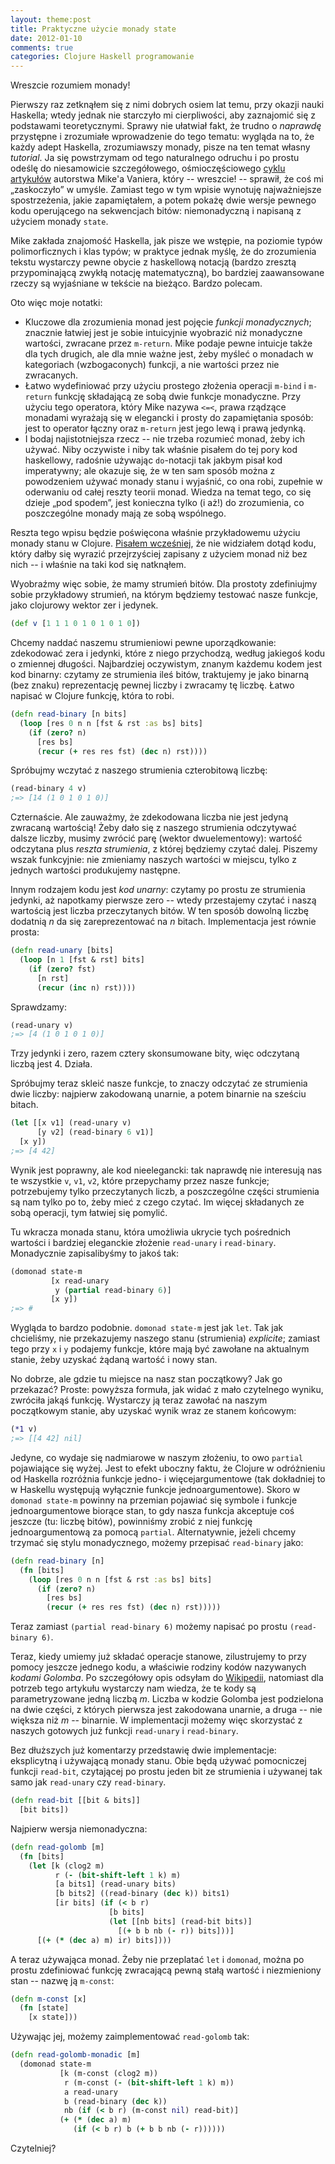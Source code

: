 ```yaml
---
layout: theme:post
title: Praktyczne użycie monady state
date: 2012-01-10
comments: true
categories: Clojure Haskell programowanie
---
```


Wreszcie rozumiem monady!

Pierwszy raz zetknąłem się z nimi dobrych osiem lat temu, przy okazji
nauki Haskella; wtedy jednak nie starczyło mi cierpliwości, aby
zaznajomić się z podstawami teoretycznymi. Sprawy nie ułatwiał fakt,
że trudno o _naprawdę_ przystępne i zrozumiałe wprowadzenie do tego
tematu: wygląda na to, że każdy adept Haskella, zrozumiawszy monady,
pisze na ten temat własny _tutorial_. Ja się powstrzymam od tego
naturalnego odruchu i po prostu odeślę do niesamowicie szczegółowego,
ośmioczęściowego [cyklu artykułów][1] autorstwa Mike'a Vaniera, który
-- wreszcie! -- sprawił, że coś mi „zaskoczyło” w umyśle. Zamiast tego
w tym wpisie wynotuję najważniejsze spostrzeżenia, jakie zapamiętałem,
a potem pokażę dwie wersje pewnego kodu operującego na sekwencjach
bitów: niemonadyczną i napisaną z użyciem monady `state`.

 [1]: http://mvanier.livejournal.com/3917.html

Mike zakłada znajomość Haskella, jak pisze we wstępie, na poziomie
typów polimorficznych i klas typów; w praktyce jednak myślę, że
do zrozumienia tekstu wystarczy pewne obycie z haskellową notacją
(bardzo zresztą przypominającą zwykłą notację matematyczną), bo
bardziej zaawansowane rzeczy są wyjaśniane w tekście na
bieżąco. Bardzo polecam.

Oto więc moje notatki:

* Kluczowe dla zrozumienia monad jest pojęcie _funkcji monadycznych_;
  znacznie łatwiej jest je sobie intuicyjnie wyobrazić niż monadyczne
  wartości, zwracane przez `m-return`. Mike podaje pewne intuicje
  także dla tych drugich, ale dla mnie ważne jest, żeby myśleć o
  monadach w kategoriach (wzbogaconych) funkcji, a nie wartości przez
  nie zwracanych.
* Łatwo wydefiniować przy użyciu prostego złożenia operacji `m-bind`
  i `m-return` funkcję składającą ze sobą dwie funkcje monadyczne.
  Przy użyciu tego operatora, który Mike nazywa `<=<`, prawa rządzące
  monadami wyrażają się w elegancki i prosty do zapamiętania sposób:
  jest to operator łączny oraz `m-return` jest jego lewą i prawą
  jedynką.
* I bodaj najistotniejsza rzecz -- nie trzeba rozumieć monad, żeby
  ich używać. Niby oczywiste i niby tak właśnie pisałem do tej pory
  kod haskellowy, radośnie używając `do`-notacji tak jakbym pisał kod
  imperatywny; ale okazuje się, że w ten sam sposób można z
  powodzeniem używać monady stanu i wyjaśnić, co ona robi, zupełnie w
  oderwaniu od całej reszty teorii monad. Wiedza na temat tego, co
  się dzieje „pod spodem”, jest konieczna tylko (i aż!) do
  zrozumienia, co poszczególne monady mają ze sobą wspólnego.

Reszta tego wpisu będzie poświęcona właśnie przykładowemu użyciu
monady stanu w Clojure.  [Pisałem wcześniej][2], że nie widziałem
dotąd kodu, który dałby się wyrazić przejrzyściej zapisany z użyciem
monad niż bez nich -- i właśnie na taki kod się natknąłem.

Wyobraźmy więc sobie, że mamy strumień bitów. Dla prostoty zdefiniujmy
sobie przykładowy strumień, na którym będziemy testować nasze funkcje,
jako clojurowy wektor zer i jedynek.

``` clojure
(def v [1 1 1 0 1 0 1 0 1 0])
```

Chcemy naddać naszemu strumieniowi pewne uporządkowanie: zdekodować
zera i jedynki, które z niego przychodzą, według jakiegoś kodu o
zmiennej długości. Najbardziej oczywistym, znanym każdemu kodem jest
kod binarny: czytamy ze strumienia ileś bitów, traktujemy je jako
binarną (bez znaku) reprezentację pewnej liczby i zwracamy tę liczbę.
Łatwo napisać w Clojure funkcję, która to robi.

``` clojure
(defn read-binary [n bits]
  (loop [res 0 n n [fst & rst :as bs] bits]
    (if (zero? n)
      [res bs]
      (recur (+ res res fst) (dec n) rst))))
```

Spróbujmy wczytać z naszego strumienia czterobitową liczbę:

``` clojure
(read-binary 4 v)
;=> [14 (1 0 1 0 1 0)]
```

Czternaście. Ale zauważmy, że zdekodowana liczba nie jest jedyną
zwracaną wartością! Żeby dało się z naszego strumienia odczytywać
dalsze liczby, musimy zwrócić parę (wektor dwuelementowy): wartość
odczytana plus _reszta strumienia_, z której będziemy czytać dalej.
Piszemy wszak funkcyjnie: nie zmieniamy naszych wartości w miejscu,
tylko z jednych wartości produkujemy następne.

Innym rodzajem kodu jest _kod unarny_: czytamy po prostu ze strumienia
jedynki, aż napotkamy pierwsze zero -- wtedy przestajemy czytać i
naszą wartością jest liczba przeczytanych bitów. W ten sposób dowolną
liczbę dodatnią _n_ da się zareprezentować na _n_ bitach.
Implementacja jest równie prosta:

``` clojure
(defn read-unary [bits]
  (loop [n 1 [fst & rst] bits]
    (if (zero? fst)
      [n rst]
      (recur (inc n) rst))))
```

Sprawdzamy:

``` clojure
(read-unary v)
;=> [4 (1 0 1 0 1 0)]
```

Trzy jedynki i zero, razem cztery skonsumowane bity, więc odczytaną
liczbą jest 4. Działa.

Spróbujmy teraz skleić nasze funkcje, to znaczy odczytać
ze strumienia dwie liczby: najpierw zakodowaną unarnie, a potem
binarnie na sześciu bitach.

``` clojure
(let [[x v1] (read-unary v)
      [y v2] (read-binary 6 v1)]
  [x y])
;=> [4 42]
```

Wynik jest poprawny, ale kod nieelegancki: tak naprawdę nie interesują
nas te wszystkie `v`, `v1`, `v2`, które przepychamy przez nasze
funkcje; potrzebujemy tylko przeczytanych liczb, a poszczególne części
strumienia są nam tylko po to, żeby mieć z czego czytać. Im więcej
składanych ze sobą operacji, tym łatwiej się pomylić.

Tu wkracza monada stanu, która umożliwia ukrycie tych pośrednich
wartości i bardziej eleganckie złożenie `read-unary` i `read-binary`.
Monadycznie zapisalibyśmy to jakoś tak:

``` clojure
(domonad state-m
         [x read-unary
          y (partial read-binary 6)]
         [x y])
;=> #
```

Wygląda to bardzo podobnie. `domonad state-m` jest jak `let`. Tak jak
chcieliśmy, nie przekazujemy naszego stanu (strumienia) _explicite_;
zamiast tego przy `x` i `y` podajemy funkcje, które mają być zawołane
na aktualnym stanie, żeby uzyskać żądaną wartość i nowy stan.

No dobrze, ale gdzie tu miejsce na nasz stan początkowy? Jak go przekazać?
Proste: powyższa formuła, jak widać z mało czytelnego wyniku, zwróciła
jakąś funkcję. Wystarczy ją teraz zawołać na naszym początkowym stanie,
aby uzyskać wynik wraz ze stanem końcowym:

``` clojure
(*1 v)
;=> [[4 42] nil]
```

Jedyne, co wydaje się nadmiarowe w naszym złożeniu, to owo `partial`
pojawiające się wyżej. Jest to efekt uboczny faktu, że Clojure w
odróżnieniu od Haskella rozróżnia funkcje jedno- i więcejargumentowe
(tak dokładniej to w Haskellu występują wyłącznie funkcje
jednoargumentowe). Skoro w `domonad state-m` powinny na przemian
pojawiać się symbole i funkcje jednoargumentowe biorące stan, to gdy
nasza funkcja akceptuje coś jeszcze (tu: liczbę bitów), powinniśmy
zrobić z niej funkcję jednoargumentową za pomocą
`partial`. Alternatywnie, jeżeli chcemy trzymać się stylu
monadycznego, możemy przepisać `read-binary` jako:

``` clojure
(defn read-binary [n]
  (fn [bits]
    (loop [res 0 n n [fst & rst :as bs] bits]
      (if (zero? n)
        [res bs]
        (recur (+ res res fst) (dec n) rst)))))
```

Teraz zamiast `(partial read-binary 6)` możemy napisać
po prostu `(read-binary 6)`.

Teraz, kiedy umiemy już składać operacje stanowe, zilustrujemy to
przy pomocy jeszcze jednego kodu, a właściwie rodziny kodów nazywanych
_kodami Golomba_. Po szczegółowy opis odsyłam do [Wikipedii][3], natomiast
dla potrzeb tego artykułu wystarczy nam wiedza, że te kody są
parametryzowane jedną liczbą _m_. Liczba w kodzie Golomba jest podzielona
na dwie części, z których pierwsza jest zakodowana unarnie, a druga --
nie większa niż _m_ -- binarnie. W implementacji możemy więc skorzystać
z naszych gotowych już funkcji `read-unary` i `read-binary`.

Bez dłuższych już komentarzy przedstawię dwie implementacje:
eksplicytną i używającą monady stanu. Obie będą używać pomocniczej
funkcji `read-bit`, czytającej po prostu jeden bit ze strumienia
i używanej tak samo jak `read-unary` czy `read-binary`.

``` clojure
(defn read-bit [[bit & bits]]
  [bit bits])
```

Najpierw wersja niemonadyczna:

``` clojure
(defn read-golomb [m]
  (fn [bits]
    (let [k (clog2 m)
          r (- (bit-shift-left 1 k) m)
          [a bits1] (read-unary bits)
          [b bits2] ((read-binary (dec k)) bits1)
          [ir bits] (if (< b r)
                      [b bits]
                      (let [[nb bits] (read-bit bits)]
                        [(+ b b nb (- r)) bits]))]
      [(+ (* (dec a) m) ir) bits])))
```

A teraz używająca monad. Żeby nie przeplatać `let` i `domonad`,
można po prostu zdefiniować funkcję zwracającą pewną stałą wartość
i niezmieniony stan -- nazwę ją `m-const`:

``` clojure
(defn m-const [x]
  (fn [state]
    [x state]))
```

Używając jej, możemy zaimplementować `read-golomb` tak:

``` clojure
(defn read-golomb-monadic [m]
  (domonad state-m
           [k (m-const (clog2 m))
            r (m-const (- (bit-shift-left 1 k) m))
            a read-unary
            b (read-binary (dec k))
            nb (if (< b r) (m-const nil) read-bit)]
           (+ (* (dec a) m)
              (if (< b r) b (+ b b nb (- r))))))
```

Czytelniej?

 [2]: http://plblog.danieljanus.pl/leniwa-wersja-makra
 [3]: http://pl.wikipedia.org/wiki/Kod_Golomba
